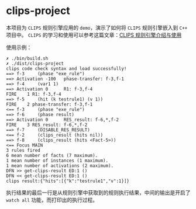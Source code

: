 # clips-project
本项目为 `CLIPS` 规则引擎应用的 `demo`，演示了如何将 `CLIPS` 规则引擎嵌入到 `C++` 项目中。
`CLIPS` 的学习和使用可以参考这篇文章：[CLIPS 规则引擎介绍与使用](https://fevin.art/post/clips-rule-engine-introduction/)

使用示例：
```
✗ ./bin/build.sh
✗ ./dist/clips-project
clips code check syntax and load successfully!
==> f-3     (phase "exe_rule")
==> Activation -100   phase-transfer: f-3,f-1
==> f-4     (var1 1)
==> Activation 0      R1: f-3,f-4
FIRE    1 R1: f-3,f-4
==> f-5     (hit (k testrule1) (v 1))
FIRE    2 phase-transfer: f-3,f-1
<== f-3     (phase "exe_rule")
==> f-6     (phase result)
==> Activation 0      RES_result: f-6,*,f-2
FIRE    3 RES_result: f-6,*,f-2
==> f-7     (DISABLE_RES_RESULT)
<== f-2     (clips_result (hits nil))
==> f-8     (clips_result (hits <Fact-5>))
<== Focus MAIN
3 rules fired
6 mean number of facts (7 maximum).
1 mean number of instances (1 maximum).
1 mean number of activations (2 maximum).
DFN >> get-clips-result ED:1 ()
DFN << get-clips-result ED:1 ()
clips result:{"hits":[{"k":"testrule1","v":1}]}
```

执行结果的最后一行是从规则引擎中获取到的规则执行结果，中间的输出是开启了 `watch all` 功能，而打印出的执行过程。
